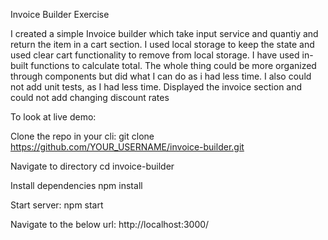 Invoice Builder Exercise

I created a simple Invoice builder which take input service and quantiy and return the item in a cart section. I used  local storage to keep the state and used clear cart functionality to remove from local storage. I have used in-built functions to calculate total. The whole thing could be more organized through components but did what I can do as i had less time. I also could not add unit tests, as I had less time. Displayed the invoice section and could not add changing discount rates

To look at live demo:

Clone the repo in your cli:
git clone https://github.com/YOUR_USERNAME/invoice-builder.git

Navigate to directory
cd invoice-builder

Install dependencies
npm install

Start server:
npm start

Navigate to the below url:
http://localhost:3000/